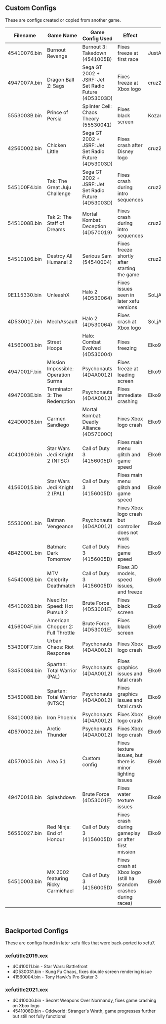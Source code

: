 ## Custom Configs
These are configs created or copied from another game.

| Filename     | Game Name                          | Game Config Used                            | Effect                                                                 | Credit          |
|--------------|------------------------------------|---------------------------------------------|------------------------------------------------------------------------|-----------------|
| 45410076.bin | Burnout Revenge                    | Burnout 3: Takedown (4541005B)              | Fixes freeze at first race                                             | JustAnyone#9310 |
| 4947007A.bin | Dragon Ball Z: Sags                | Sega GT 2002 + JSRF: Jet Set Radio Future (4D53003D) | Fixes freeze at Xbox logo                                     | cruz21579       |
| 5553003B.bin | Prince of Persia                   | Splinter Cell: Chaos Theory (55530041)      | Fixes black screen                                                     | Kozarovv        |
| 42560002.bin | Chicken Little                     | Sega GT 2002 + JSRF: Jet Set Radio Future (4D53003D) | Fixes crash after Disney logo                                 | cruz21579       |
| 545100F4.bin | Tak: The Great Juju Challenge      | Sega GT 2002 + JSRF: Jet Set Radio Future (4D53003D) | Fixes crash during intro sequences                            | cruz21579       |
| 5451008B.bin | Tak 2: The Staff of Dreams         | Mortal Kombat: Deception (4D570019)         | Fixes crash during intro sequences                                     | cruz21579       |
| 54510106.bin | Destroy All Humans! 2              | Serious Sam (54540004)                      | Fixes freeze shortly after starting the game                           | cruz21579       |
| 9E115330.bin | UnleashX                           | Halo 2 (4D530064)                           | Fixes issues seen in later xefu versions                               | SoLjA_RGH       |
| 4D530017.bin | MechAssault                        | Halo 2 (4D530064)                           | Fixes crash at Xbox logo                                               | SoLjA_RGH       |
| 41560003.bin | Street Hoops                       | Halo: Combat Evolved (4D530004)             | Fixes freezing                                                         | Elko992         |
| 4947001F.bin | Mission Impossible: Operation Surma | Psychonauts (4D4A0012)                     | Fixes freeze at loading screen                                         | Elko992         |
| 4947003E.bin | Terminator 3: The Redemption       | Psychonauts (4D4A0012)                      | Fixes immediate crashing                                               | Elko992         |
| 424D0006.bin | Carmen Sandiego                    | Mortal Kombat: Deadly Alliance (4D57000C)   | Fixes Xbox logo crash                                                  | Elko992         |
| 4C410009.bin | Star Wars Jedi Knight 2 (NTSC)     | Call of Duty 3 (4156005D)                   | Fixes main menu glitch and game speed                                  | Elko992         |
| 41560015.bin | Star Wars Jedi Knight 2 (PAL)      | Call of Duty 3 (4156005D)                   | Fixes main menu glitch and game speed                                  | Elko992         |
| 55530001.bin | Batman Vengeance                   | Psychonauts (4D4A0012)                      | Fixes Xbox logo crash but controller does not work                     | Elko992         |
| 4B420001.bin | Batman: Dark Tomorrow              | Call of Duty 3 (4156005D)                   | Fixes game speed                                                       | Elko992         |
| 5454000B.bin | MTV Celebrity Deathmatch           | Call of Duty 3 (4156005D)                   | Fixes 3D models, speed issues, and freeze                              | Elko992         |
| 45410028.bin | Need for Speed: Hot Pursuit 2      | Brute Force (4D53001E)                      | Fixes black screen                                                     | Elko992         |
| 4156004F.bin | American Chopper 2: Full Throttle  | Brute Force (4D53001E)                      | Fixes black screen                                                     | Elko992         |
| 534300F7.bin | Urban Chaos: Riot Response         | Psychonauts (4D4A0012)                      | Fixes Xbox logo crash                                                  | Elko992         |
| 53450084.bin | Spartan: Total Warrior (PAL)       | Psychonauts (4D4A0012)                      | Fixes graphics issues and fatal crash                                  | Elko992         |
| 5345008B.bin | Spartan: Total Warrior (NTSC)      | Psychonauts (4D4A0012)                      | Fixes graphics issues and fatal crash                                  | Elko992         |
| 53410003.bin | Iron Phoenix                       | Psychonauts (4D4A0012)                      | Fixes Xbox logo crash                                                  | Elko992         |
| 4D570002.bin | Arctic Thunder                     | Psychonauts (4D4A0012)                      | Fixes Xbox logo crash                                                  | Elko992         |
| 4D570005.bin | Area 51                            | Custom config                               | Fixes texture issues, but there is minor lighting issues               | Elko992         |
| 4947001B.bin | Splashdown                         | Brute Force (4D53001E)                      | Fixes water texture issues                                             | Elko992         |
| 56550027.bin | Red Ninja: End of Honour           | Call of Duty 3 (4156005D)                   | Fixes crash during gameplay or after first mission                     | Elko992         |
| 54510003.bin | MX 2002 featuring Ricky Carmichael | Call of Duty 3 (4156005D)                   | Fixes crash at Xbox logo (still ha srandom crashes during races)       | Elko992         |

&nbsp;

## Backported Configs
These are configs found in later xefu files that were back-ported to xefu7.

### xefutitle2019.xex
* 4C410011.bin - Star Wars: Battlefront
* 4D530031.bin - Kung Fu Chaos, fixes double screen rendering issue
* 41560004.bin - Tony Hawk's Pro Skater 3

### xefutitle2021.xex
* 4C410006.bin - Secret Weapons Over Normandy, fixes game crashing on Xbox logo
* 4541006D.bin - Oddworld: Stranger's Wrath, game progresses further but still not fully functional
